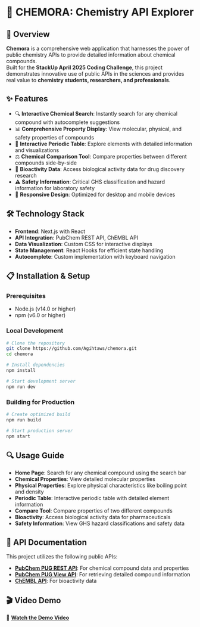 # 🔬 **CHEMORA: Chemistry API Explorer**

## 🧭 **Overview**

**Chemora** is a comprehensive web application that harnesses the power of public chemistry APIs to provide detailed information about chemical compounds.  
Built for the **StackUp April 2025 Coding Challenge**, this project demonstrates innovative use of public APIs in the sciences and provides real value to **chemistry students, researchers, and professionals**.


## ✨ **Features**

- 🔍 **Interactive Chemical Search**: Instantly search for any chemical compound with autocomplete suggestions  
- 📊 **Comprehensive Property Display**: View molecular, physical, and safety properties of compounds  
- 🧪 **Interactive Periodic Table**: Explore elements with detailed information and visualizations  
- ⚖️ **Chemical Comparison Tool**: Compare properties between different compounds side-by-side  
- 💊 **Bioactivity Data**: Access biological activity data for drug discovery research  
- ⚠️ **Safety Information**: Critical GHS classification and hazard information for laboratory safety  
- 📱 **Responsive Design**: Optimized for desktop and mobile devices  


## 🛠️ **Technology Stack**

- **Frontend**: Next.js with React  
- **API Integration**: PubChem REST API, ChEMBL API  
- **Data Visualization**: Custom CSS for interactive displays  
- **State Management**: React Hooks for efficient state handling  
- **Autocomplete**: Custom implementation with keyboard navigation  


## 📋 **Installation & Setup**

### **Prerequisites**

- Node.js (v14.0 or higher)  
- npm (v6.0 or higher)  

### **Local Development**

```bash
# Clone the repository
git clone https://github.com/Agihtaws/chemora.git
cd chemora

# Install dependencies
npm install

# Start development server
npm run dev
```

### **Building for Production**

```bash
# Create optimized build
npm run build

# Start production server
npm start
```


## 🔍 **Usage Guide**

- **Home Page**: Search for any chemical compound using the search bar  
- **Chemical Properties**: View detailed molecular properties  
- **Physical Properties**: Explore physical characteristics like boiling point and density  
- **Periodic Table**: Interactive periodic table with detailed element information  
- **Compare Tool**: Compare properties of two different compounds  
- **Bioactivity**: Access biological activity data for pharmaceuticals  
- **Safety Information**: View GHS hazard classifications and safety data  


## 🧪 **API Documentation**

This project utilizes the following public APIs:

- **[PubChem PUG REST API](https://pubchemdocs.ncbi.nlm.nih.gov/pug-rest)**: For chemical compound data and properties  
- **[PubChem PUG View API](https://pubchemdocs.ncbi.nlm.nih.gov/pug-view)**: For retrieving detailed compound information  
- **[ChEMBL API](https://www.ebi.ac.uk/chembl/ws/)**: For bioactivity data  

## 🎬 **Video Demo**

🎥 **[Watch the Demo Video](https://youtu.be/Yyo6tZc9iKA)**
